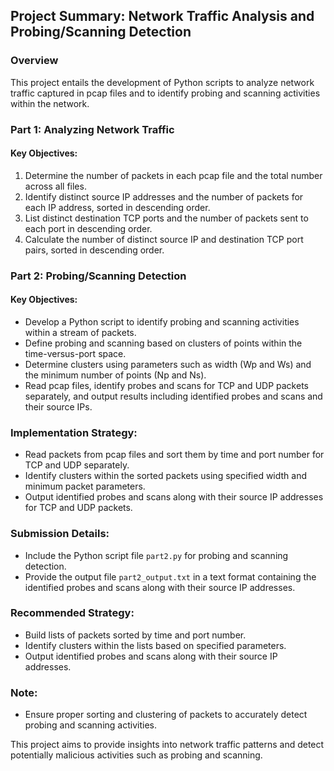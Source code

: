 ## Project Summary: Network Traffic Analysis and Probing/Scanning Detection

### Overview
This project entails the development of Python scripts to analyze network traffic captured in pcap files and to identify probing and scanning activities within the network. 

### Part 1: Analyzing Network Traffic
#### Key Objectives:
1. Determine the number of packets in each pcap file and the total number across all files.
2. Identify distinct source IP addresses and the number of packets for each IP address, sorted in descending order.
3. List distinct destination TCP ports and the number of packets sent to each port in descending order.
4. Calculate the number of distinct source IP and destination TCP port pairs, sorted in descending order.

### Part 2: Probing/Scanning Detection
#### Key Objectives:
- Develop a Python script to identify probing and scanning activities within a stream of packets.
- Define probing and scanning based on clusters of points within the time-versus-port space.
- Determine clusters using parameters such as width (Wp and Ws) and the minimum number of points (Np and Ns).
- Read pcap files, identify probes and scans for TCP and UDP packets separately, and output results including identified probes and scans and their source IPs.

### Implementation Strategy:
- Read packets from pcap files and sort them by time and port number for TCP and UDP separately.
- Identify clusters within the sorted packets using specified width and minimum packet parameters.
- Output identified probes and scans along with their source IP addresses for TCP and UDP packets.

### Submission Details:
- Include the Python script file `part2.py` for probing and scanning detection.
- Provide the output file `part2_output.txt` in a text format containing the identified probes and scans along with their source IP addresses.

### Recommended Strategy:
- Build lists of packets sorted by time and port number.
- Identify clusters within the lists based on specified parameters.
- Output identified probes and scans along with their source IP addresses.

### Note:
- Ensure proper sorting and clustering of packets to accurately detect probing and scanning activities.

This project aims to provide insights into network traffic patterns and detect potentially malicious activities such as probing and scanning.
